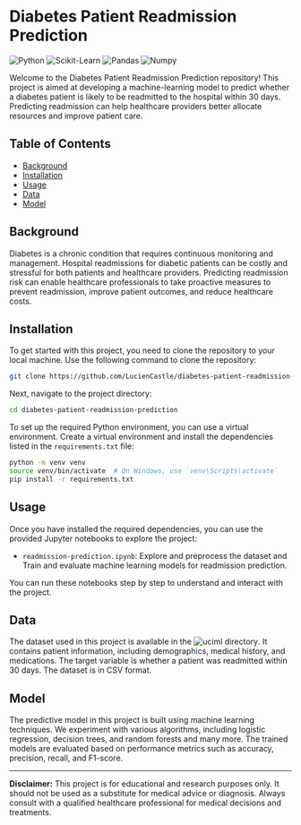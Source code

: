 # Diabetes Patient Readmission Prediction

![Python](https://img.shields.io/badge/Python-3.7%20%7C%203.8%20%7C%203.9-blue)
![Scikit-Learn](https://img.shields.io/badge/Scikit--Learn-1.2.2-orange)
![Pandas](https://img.shields.io/badge/Pandas-1.5.3-green)
![Numpy](https://img.shields.io/badge/Numpy-1.23.5-red)

Welcome to the Diabetes Patient Readmission Prediction repository! This project is aimed at developing a machine-learning model to predict whether a diabetes patient is likely to be readmitted to the hospital within 30 days. Predicting readmission can help healthcare providers better allocate resources and improve patient care.

## Table of Contents
- [Background](#background)
- [Installation](#installation)
- [Usage](#usage)
- [Data](#data)
- [Model](#model)

## Background

Diabetes is a chronic condition that requires continuous monitoring and management. Hospital readmissions for diabetic patients can be costly and stressful for both patients and healthcare providers. Predicting readmission risk can enable healthcare professionals to take proactive measures to prevent readmission, improve patient outcomes, and reduce healthcare costs.

## Installation

To get started with this project, you need to clone the repository to your local machine. Use the following command to clone the repository:

```bash
git clone https://github.com/LucienCastle/diabetes-patient-readmission-prediction.git
```

Next, navigate to the project directory:

```bash
cd diabetes-patient-readmission-prediction
```

To set up the required Python environment, you can use a virtual environment. Create a virtual environment and install the dependencies listed in the `requirements.txt` file:

```bash
python -m venv venv
source venv/bin/activate  # On Windows, use `venv\Scripts\activate`
pip install -r requirements.txt
```

## Usage

Once you have installed the required dependencies, you can use the provided Jupyter notebooks to explore the project:

- `readmission-prediction.ipynb`: Explore and preprocess the dataset and Train and evaluate machine learning models for readmission prediction.

You can run these notebooks step by step to understand and interact with the project.

## Data

The dataset used in this project is available in the ![uciml directory](https://archive.ics.uci.edu/dataset/296/diabetes+130-us+hospitals+for+years+1999-2008). It contains patient information, including demographics, medical history, and medications. The target variable is whether a patient was readmitted within 30 days. The dataset is in CSV format.

## Model

The predictive model in this project is built using machine learning techniques. We experiment with various algorithms, including logistic regression, decision trees, and random forests and many more. The trained models are evaluated based on performance metrics such as accuracy, precision, recall, and F1-score.

---

**Disclaimer:** This project is for educational and research purposes only. It should not be used as a substitute for medical advice or diagnosis. Always consult with a qualified healthcare professional for medical decisions and treatments.
